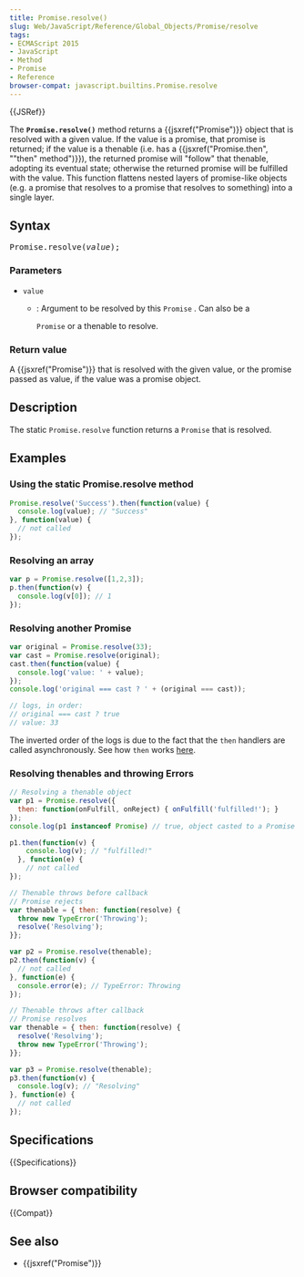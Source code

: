 ```yaml
---
title: Promise.resolve()
slug: Web/JavaScript/Reference/Global_Objects/Promise/resolve
tags:
- ECMAScript 2015
- JavaScript
- Method
- Promise
- Reference
browser-compat: javascript.builtins.Promise.resolve
---
```

{{JSRef}}

The **`Promise.resolve()`** method returns a {{jsxref("Promise")}} object
that is resolved with a given value. If the value is a promise, that promise is
returned; if the value is a thenable (i.e. has a
{{jsxref("Promise.then", "\"then\" method")}}), the returned
promise will "follow" that thenable, adopting its eventual state; otherwise the
returned promise will be fulfilled with the value. This function flattens nested
layers of promise-like objects (e.g. a promise that resolves to a promise that
resolves to something) into a single layer.

## Syntax

<pre class="brush: js">
Promise.resolve(<var>value</var>);
</pre>

### Parameters

- `value`

  - : Argument to be resolved by this `Promise` . Can also be a

    `Promise` or a thenable to resolve.

### Return value

A {{jsxref("Promise")}} that is resolved with the given value, or the
promise passed as value, if the value was a promise object.

## Description

The static `Promise.resolve` function returns a `Promise` that is resolved.

## Examples

### Using the static Promise.resolve method

```js
Promise.resolve('Success').then(function(value) {
  console.log(value); // "Success"
}, function(value) {
  // not called
});
```

### Resolving an array

```js
var p = Promise.resolve([1,2,3]);
p.then(function(v) {
  console.log(v[0]); // 1
});
```

### Resolving another Promise

```js
var original = Promise.resolve(33);
var cast = Promise.resolve(original);
cast.then(function(value) {
  console.log('value: ' + value);
});
console.log('original === cast ? ' + (original === cast));

// logs, in order:
// original === cast ? true
// value: 33
```

The inverted order of the logs is due to the fact that the `then` handlers are
called asynchronously. See how `then` works
[here](/en-US/docs/Web/JavaScript/Reference/Global_Objects/Promise/then#Return_value).

### Resolving thenables and throwing Errors

```js
// Resolving a thenable object
var p1 = Promise.resolve({
  then: function(onFulfill, onReject) { onFulfill('fulfilled!'); }
});
console.log(p1 instanceof Promise) // true, object casted to a Promise

p1.then(function(v) {
    console.log(v); // "fulfilled!"
  }, function(e) {
    // not called
});

// Thenable throws before callback
// Promise rejects
var thenable = { then: function(resolve) {
  throw new TypeError('Throwing');
  resolve('Resolving');
}};

var p2 = Promise.resolve(thenable);
p2.then(function(v) {
  // not called
}, function(e) {
  console.error(e); // TypeError: Throwing
});

// Thenable throws after callback
// Promise resolves
var thenable = { then: function(resolve) {
  resolve('Resolving');
  throw new TypeError('Throwing');
}};

var p3 = Promise.resolve(thenable);
p3.then(function(v) {
  console.log(v); // "Resolving"
}, function(e) {
  // not called
});
```

## Specifications

{{Specifications}}

## Browser compatibility

{{Compat}}

## See also

- {{jsxref("Promise")}}
